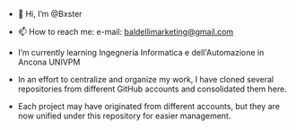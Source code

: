 - 👋 Hi, I’m @Bxster
- 📫 How to reach me: e-mail: baldellimarketing@gmail.com
- I’m currently learning Ingegneria Informatica e dell'Automazione in Ancona UNIVPM

- In an effort to centralize and organize my work, I have cloned several repositories from different GitHub accounts and consolidated them here.
- Each project may have originated from different accounts, but they are now unified under this repository for easier management.

<!---
Bxster/Bxster is a ✨ special ✨ repository because its `README.md` (this file) appears on your GitHub profile.
You can click the Preview link to take a look at your changes.
--->
